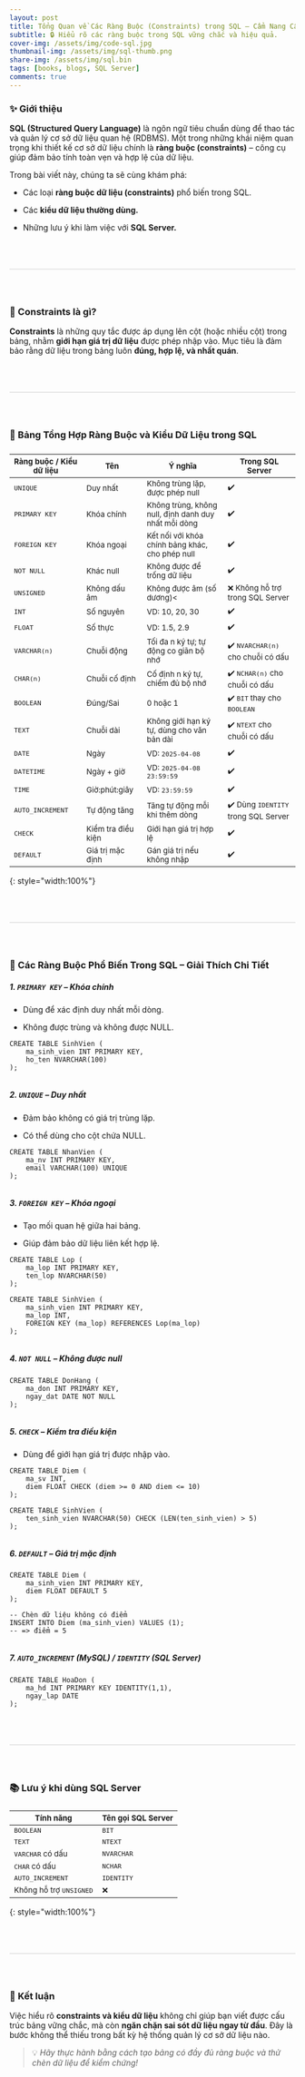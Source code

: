 ```yaml
---
layout: post
title: Tổng Quan về Các Ràng Buộc (Constraints) trong SQL – Cẩm Nang Cần Thiết Cho Người Mới
subtitle: 🔒 Hiểu rõ các ràng buộc trong SQL vững chắc và hiệu quả.
cover-img: /assets/img/code-sql.jpg
thumbnail-img: /assets/img/sql-thumb.png
share-img: /assets/img/sql.bin
tags: [books, blogs, SQL Server]
comments: true
---
```


### ✨ Giới thiệu
**SQL (Structured Query Language)** là ngôn ngữ tiêu chuẩn dùng để thao tác và quản lý cơ sở dữ liệu quan hệ (RDBMS). Một trong những khái niệm quan trọng khi thiết kế cơ sở dữ liệu chính là **ràng buộc (constraints)** – công cụ giúp đảm bảo tính toàn vẹn và hợp lệ của dữ liệu.

Trong bài viết này, chúng ta sẽ cùng khám phá:

* Các loại **ràng buộc dữ liệu (constraints)** phổ biến trong SQL.

* Các **kiểu dữ liệu thường dùng.**

* Những lưu ý khi làm việc với **SQL Server.**

<div style="border: 1px solid #e6e6e6; margin:64px 0"></div>

### 📌 Constraints là gì?
**Constraints** là những quy tắc được áp dụng lên cột (hoặc nhiều cột) trong bảng, nhằm **giới hạn giá trị dữ liệu** được phép nhập vào. Mục tiêu là đảm bảo rằng dữ liệu trong bảng luôn **đúng, hợp lệ, và nhất quán**.

<div style="border: 1px solid #e6e6e6; margin:64px 0"></div>

### 🧭 Bảng Tổng Hợp Ràng Buộc và Kiểu Dữ Liệu trong SQL

<div style='margin-top:24px'></div>

| <small>**Ràng buộc / Kiểu dữ liệu**</small> | <small>**Tên**</small>           | <small>**Ý nghĩa**</small>                                                 | <small>**Trong SQL Server**</small>                                  |
|-----------------------------|-------------------|-------------------------------------------------------------|--------------------------------------------------------|
| <small>`UNIQUE`</small>                    | <small>Duy nhất</small>          | <small>Không trùng lặp, được phép null</small>                            | <small>✔️ </small>                                                    |
| <small>`PRIMARY KEY`</small>              | <small>Khóa chính</small>        | <small>Không trùng, không null, định danh duy nhất mỗi dòng</small>       | <small>✔️</small>                                                     |
| <small>`FOREIGN KEY`</small>              | <small>Khóa ngoại</small>        | <small>Kết nối với khóa chính bảng khác, cho phép null</small>            | <small>✔️ </small>                                                   |
| <small>`NOT NULL`</small>                 | <small>Khác null</small>         | <small>Không được để trống dữ liệu</small>                                | <small>✔️</small>                                                     |
| <small>`UNSIGNED`</small>                 | <small>Không dấu âm</small>      | <small>Không được âm (số dương)<</small>                                    | <small>❌ Không hỗ trợ trong SQL Server</small>                      |
| <small>`INT`</small>                      | <small>Số nguyên</small>         | <small>VD: 10, 20, 30</small>                                               | <small>✔️</small>                                                     |
| <small>`FLOAT`</small>                    | <small>Số thực</small>           | <small>VD: 1.5, 2.9</small>                                                 | <small>✔️</small>                                                     |
| <small>`VARCHAR(n)`</small>               | <small>Chuỗi động</small>        | <small>Tối đa n ký tự; tự động co giãn bộ nhớ </small>                     | <small>✔️ `NVARCHAR(n)` cho chuỗi có dấu</small>                     |
| <small>`CHAR(n)`</small>                  | <small>Chuỗi cố định</small>     | <small>Cố định n ký tự, chiếm đủ bộ nhớ</small>                            | <small>✔️ `NCHAR(n)` cho chuỗi có dấu</small>                        |
| <small>`BOOLEAN`</small>                  | <small>Đúng/Sai</small>          | <small>0 hoặc 1</small>                                                     | <small>✔️ `BIT` thay cho `BOOLEAN`</small>                          |
| <small>`TEXT`</small>                     | <small>Chuỗi dài</small>         | <small>Không giới hạn ký tự, dùng cho văn bản dài</small>                  | <small>✔️ `NTEXT` cho chuỗi có dấu</small>                          |
| <small>`DATE`</small>                     | <small>Ngày</small>              | <small>VD: `2025-04-08`</small>                                             | <small>✔️</small>                                                     |
| <small>`DATETIME`</small>                 | <small>Ngày + giờ</small>        | <small>VD: `2025-04-08 23:59:59`</small>                                    | <small>✔️</small>                                                     |
| <small>`TIME`</small>                     | <small>Giờ:phút:giây</small>     | <small>VD: `23:59:59`</small>                                               | <small>✔️</small>                                                     |
| <small>`AUTO_INCREMENT`</small>           | <small>Tự động tăng</small>      | <small>Tăng tự động mỗi khi thêm dòng</small>                             | <small>✔️ Dùng `IDENTITY` trong SQL Server </small>                  |
| <small>`CHECK`</small>                    | <small>Kiểm tra điều kiện</small>| <small>Giới hạn giá trị hợp lệ</small>                                      | <small>✔️</small>                                                     |
| <small>`DEFAULT`</small>                  | <small>Giá trị mặc định</small>  | <small>Gán giá trị nếu không nhập</small>                                  | <small>✔️</small>                                                     |
{: style="width:100%"}

<div style="border: 1px solid #e6e6e6; margin:64px 0"></div>

### 🔑 Các Ràng Buộc Phổ Biến Trong SQL – Giải Thích Chi Tiết
##### 1. `PRIMARY KEY` – Khóa chính
* Dùng để xác định duy nhất mỗi dòng.

* Không được trùng và không được NULL.

```
CREATE TABLE SinhVien (
    ma_sinh_vien INT PRIMARY KEY,
    ho_ten NVARCHAR(100)
);
```
<div style='margin-bottom:32px'></div>

##### 2. `UNIQUE` – Duy nhất
* Đảm bảo không có giá trị trùng lặp.

* Có thể dùng cho cột chứa NULL.

```
CREATE TABLE NhanVien (
    ma_nv INT PRIMARY KEY,
    email VARCHAR(100) UNIQUE
);
```
<div style='margin-bottom:32px'></div>

##### 3. `FOREIGN KEY` – Khóa ngoại
* Tạo mối quan hệ giữa hai bảng.

* Giúp đảm bảo dữ liệu liên kết hợp lệ.

```
CREATE TABLE Lop (
    ma_lop INT PRIMARY KEY,
    ten_lop NVARCHAR(50)
);

CREATE TABLE SinhVien (
    ma_sinh_vien INT PRIMARY KEY,
    ma_lop INT,
    FOREIGN KEY (ma_lop) REFERENCES Lop(ma_lop)
);
```
<div style='margin-bottom:32px'></div>

##### 4. `NOT NULL` – Không được null

<div style='margin-top:16px'></div>

```
CREATE TABLE DonHang (
    ma_don INT PRIMARY KEY,
    ngay_dat DATE NOT NULL
);
```  
<div style='margin-bottom:32px'></div>

##### 5. `CHECK` – Kiểm tra điều kiện
* Dùng để giới hạn giá trị được nhập vào.

```
CREATE TABLE Diem (
    ma_sv INT,
    diem FLOAT CHECK (diem >= 0 AND diem <= 10)
);

CREATE TABLE SinhVien (
    ten_sinh_vien NVARCHAR(50) CHECK (LEN(ten_sinh_vien) > 5)
);
```
<div style='margin-bottom:32px'></div>

##### 6. `DEFAULT` – Giá trị mặc định

<div style='margin-top:16px'></div>

```
CREATE TABLE Diem (
    ma_sinh_vien INT PRIMARY KEY,
    diem FLOAT DEFAULT 5
);

-- Chèn dữ liệu không có điểm
INSERT INTO Diem (ma_sinh_vien) VALUES (1); 
-- => điểm = 5
```
<div style='margin-bottom:32px'></div>

##### 7. `AUTO_INCREMENT` (MySQL) / `IDENTITY` (SQL Server)

<div style='margin-top:16px'></div>

```
CREATE TABLE HoaDon (
    ma_hd INT PRIMARY KEY IDENTITY(1,1),
    ngay_lap DATE
);
```

<div style="border: 1px solid #e6e6e6; margin:64px 0"></div>

### 📚 Lưu ý khi dùng SQL Server

<div style='margin-top:24px'></div>

| <small>**Tính năng**<small/>            | <small>**Tên gọi SQL Server**<small/>  |
|--------------------------|-------------------------|
| <small>`BOOLEAN`<small/>                 | <small>`BIT`<small/>                  |
| <small>`TEXT`<small/>                    | <small>`NTEXT`<small/>                |
| <small>`VARCHAR` có dấu<small/>          | <small>`NVARCHAR`<small/>             |
| <small>`CHAR` có dấu<small/>             | <small>`NCHAR` <small/>                |
| <small>`AUTO_INCREMENT`<small/>          | <small>`IDENTITY`<small/>              |
| <small>Không hỗ trợ `UNSIGNED`<small/>  | <small>❌</small>                       |
{: style="width:100%"}

<div style="border: 1px solid #e6e6e6; margin:64px 0"></div>

### 🧠 Kết luận
Việc hiểu rõ **constraints và kiểu dữ liệu** không chỉ giúp bạn viết được cấu trúc bảng vững chắc, mà còn **ngăn chặn sai sót dữ liệu ngay từ đầu**. Đây là bước không thể thiếu trong bất kỳ hệ thống quản lý cơ sở dữ liệu nào.
>💡 _Hãy thực hành bằng cách tạo bảng có đầy đủ ràng buộc và thử chèn dữ liệu để kiểm chứng!_